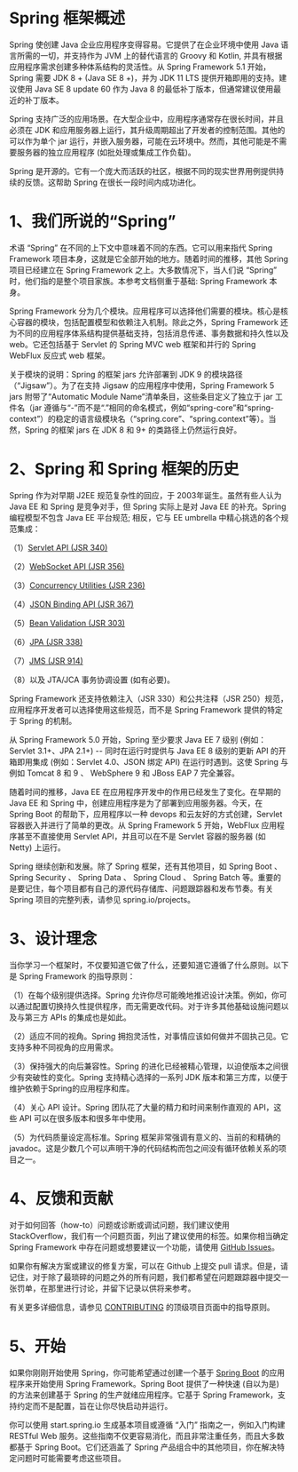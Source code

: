 # Spring 框架概述

Spring 使创建 Java 企业应用程序变得容易。它提供了在企业环境中使用 Java 语言所需的一切，并支持作为 JVM 上的替代语言的 Groovy 和 Kotlin, 并具有根据应用程序需求创建多种体系结构的灵活性。从 Spring Framework 5.1 开始，Spring 需要 JDK 8 + (Java SE 8 +)，并为 JDK 11 LTS 提供开箱即用的支持。建议使用 Java SE 8 update 60 作为 Java 8 的最低补丁版本，但通常建议使用最近的补丁版本。

Spring 支持广泛的应用场景。在大型企业中，应用程序通常存在很长时间，并且必须在 JDK 和应用服务器上运行，其升级周期超出了开发者的控制范围。其他的可以作为单个 jar 运行，并嵌入服务器，可能在云环境中。然而，其他可能是不需要服务器的独立应用程序 (如批处理或集成工作负载)。

Spring 是开源的。它有一个庞大而活跃的社区，根据不同的现实世界用例提供持续的反馈。这帮助 Spring 在很长一段时间内成功进化。

# 1、我们所说的“Spring”

术语 “Spring” 在不同的上下文中意味着不同的东西。它可以用来指代 Spring Framework 项目本身，这就是它全部开始的地方。随着时间的推移，其他 Spring 项目已经建立在 Spring Framework 之上。大多数情况下，当人们说 “Spring” 时，他们指的是整个项目家族。本参考文档侧重于基础: Spring Framework 本身。

Spring Framework 分为几个模块。应用程序可以选择他们需要的模块。核心是核心容器的模块，包括配置模型和依赖注入机制。除此之外，Spring Framework 还为不同的应用程序体系结构提供基础支持，包括消息传递、事务数据和持久性以及 web。它还包括基于 Servlet 的 Spring MVC web 框架和并行的 Spring WebFlux 反应式 web 框架。

关于模块的说明：Spring 的框架 jars 允许部署到 JDK 9 的模块路径（“Jigsaw”）。为了在支持 Jigsaw 的应用程序中使用，Spring Framework 5 jars 附带了“Automatic Module Name”清单条目，这些条目定义了独立于 jar 工件名（jar 遵循与“-”而不是“.”相同的命名模式，例如“spring-core”和“spring-context”）的稳定的语言级模块名（“spring.core”、“spring.context”等）。当然，Spring 的框架 jars 在 JDK 8 和 9+ 的类路径上仍然运行良好。

# 2、Spring 和 Spring 框架的历史

Spring 作为对早期 J2EE 规范复杂性的回应，于 2003年诞生。虽然有些人认为 Java EE 和 Spring 是竞争对手，但 Spring 实际上是对 Java EE 的补充。Spring 编程模型不包含 Java EE 平台规范; 相反，它与 EE umbrella 中精心挑选的各个规范集成：

（1）[Servlet API (JSR 340)](https://jcp.org/en/jsr/detail?id=340)

（2）[WebSocket API (JSR 356)](https://www.jcp.org/en/jsr/detail?id=356)

（3）[Concurrency Utilities (JSR 236)](https://www.jcp.org/en/jsr/detail?id=236)

（4）[JSON Binding API (JSR 367)](https://jcp.org/en/jsr/detail?id=367)

（5）[Bean Validation (JSR 303)](https://jcp.org/en/jsr/detail?id=303)

（6）[JPA (JSR 338)](https://jcp.org/en/jsr/detail?id=338)

（7）[JMS (JSR 914)](https://jcp.org/en/jsr/detail?id=914)

（8）以及 JTA/JCA 事务协调设置 (如有必要)。

Spring Framework 还支持依赖注入（JSR 330）和公共注释（JSR 250）规范，应用程序开发者可以选择使用这些规范，而不是 Spring Framework 提供的特定于 Spring 的机制。

从 Spring Framework 5.0 开始，Spring 至少要求 Java EE 7 级别 (例如：Servlet 3.1+、JPA 2.1+) -- 同时在运行时提供与 Java EE 8 级别的更新 API 的开箱即用集成 (例如：Servlet 4.0、JSON 绑定 API) 在运行时遇到。这使 Spring 与例如 Tomcat 8 和 9 、 WebSphere 9 和 JBoss EAP 7 完全兼容。

随着时间的推移，Java EE 在应用程序开发中的作用已经发生了变化。在早期的 Java EE 和 Spring 中，创建应用程序是为了部署到应用服务器。今天，在 Spring Boot 的帮助下，应用程序以一种 devops 和云友好的方式创建，Servlet 容器嵌入并进行了简单的更改。从 Spring Framework 5 开始，WebFlux 应用程序甚至不直接使用 Servlet API，并且可以在不是 Servlet 容器的服务器 (如 Netty) 上运行。

Spring 继续创新和发展。除了 Spring 框架，还有其他项目，如 Spring Boot 、 Spring Security 、 Spring Data 、 Spring Cloud 、 Spring Batch 等。重要的是要记住，每个项目都有自己的源代码存储库、问题跟踪器和发布节奏。有关 Spring 项目的完整列表，请参见 spring.io/projects。

# 3、设计理念

当你学习一个框架时，不仅要知道它做了什么，还要知道它遵循了什么原则。以下是 Spring Framework 的指导原则：

（1）在每个级别提供选择。Spring 允许你尽可能晚地推迟设计决策。例如，你可以通过配置切换持久性提供程序，而无需更改代码。对于许多其他基础设施问题以及与第三方 APIs 的集成也是如此。

（2）适应不同的视角。Spring 拥抱灵活性，对事情应该如何做并不固执己见。它支持多种不同视角的应用需求。

（3）保持强大的向后兼容性。Spring 的进化已经被精心管理，以迫使版本之间很少有突破性的变化。Spring 支持精心选择的一系列 JDK 版本和第三方库，以便于维护依赖于Spring的应用程序和库。

（4）关心 API 设计。Spring 团队花了大量的精力和时间来制作直观的 API，这些 API 可以在很多版本和很多年中使用。

（5）为代码质量设定高标准。Spring 框架非常强调有意义的、当前的和精确的 javadoc。这是少数几个可以声明干净的代码结构而包之间没有循环依赖关系的项目之一。

# 4、反馈和贡献

对于如何回答（how-to）问题或诊断或调试问题，我们建议使用 StackOverflow，我们有一个问题页面，列出了建议使用的标签。如果你相当确定 Spring Framework 中存在问题或想要建议一个功能，请使用 [GitHub Issues](https://github.com/spring-projects/spring-framework/issues)。

如果你有解决方案或建议的修复方案，可以在 Github 上提交 pull 请求。但是，请记住，对于除了最琐碎的问题之外的所有问题，我们都希望在问题跟踪器中提交一张罚单，在那里进行讨论，并留下记录以供将来参考。

有关更多详细信息，请参见 [CONTRIBUTING](https://github.com/spring-projects/spring-framework/blob/master/CONTRIBUTING.md) 的顶级项目页面中的指导原则。

# 5、开始

如果你刚刚开始使用 Spring，你可能希望通过创建一个基于 [Spring Boot](https://projects.spring.io/spring-boot/) 的应用程序来开始使用 Spring Framework。Spring Boot 提供了一种快速 (自以为是) 的方法来创建基于 Spring 的生产就绪应用程序。它基于 Spring Framework，支持约定而不是配置，旨在让你尽快启动并运行。

你可以使用 start.spring.io 生成基本项目或遵循 “入门” 指南之一，例如入门构建 RESTful Web 服务。这些指南不仅更容易消化，而且非常注重任务，而且大多数都基于 Spring Boot。它们还涵盖了 Spring 产品组合中的其他项目，你在解决特定问题时可能需要考虑这些项目。
